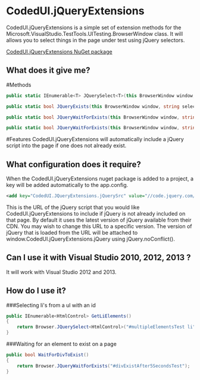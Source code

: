 CodedUI.jQueryExtensions
========================

CodedUI.jQueryExtensions is a simple set of extension methods for the Microsoft.VisualStudio.TestTools.UITesting.BrowserWindow class. It will allows you to select things in the page under test using jQuery selectors.

[CodedUI.jQueryExtensions NuGet package](https://www.nuget.org/packages/CodedUI.jQueryExtensions/)

What does it give me?
---------------------

#Methods

```csharp
public static IEnumerable<T> JQuerySelect<T>(this BrowserWindow window, string selector)
```

```csharp
public static bool JQueryExists(this BrowserWindow window, string selector)
```

```csharp
public static bool JQueryWaitForExists(this BrowserWindow window, string selector)
```

```csharp
public static bool JQueryWaitForExists(this BrowserWindow window, string selector, int timeoutMilliSeconds)
```

#Features
CodedUI.jQueryExtensions will automatically include a jQuery script into the page if one does not already exist.

What configuration does it require?
-----------------------------------

When the CodedUI.jQueryExtensions nuget package is added to a project, a <appSetting> key will be added automatically to the app.config.

```xml
<add key="CodedUI.JQueryExtensions.jQuerySrc" value="//code.jquery.com/jquery-latest.min.js" />
```

This is the URL of the jQuery script that you would like CodedUI.jQueryExtensions to include if jQuery is not already included on that page. By default it uses the latest version of jQuery available from their CDN. You may wish to change this URL to a specific version. The version of jQuery that is loaded from the URL will be attached to window.CodedUI.jQueryExtensions.jQuery using jQuery.noConflict().


Can I use it with Visual Studio 2010, 2012, 2013 ?
----------------------------------------------

It will work with Visual Studio 2012 and 2013. 

How do I use it?
----------------

###Selecting li's from a ul with an id
```csharp
public IEnumerable<HtmlControl> GetLiElements()
{
	return Browser.JQuerySelect<HtmlControl>("#multipleElementsTest li");
}
```

###Waiting for an element to exist on a page
```csharp
public bool WaitForDivToExist()
{
	return Browser.JQueryWaitForExists("#divExistAfter5SecondsTest");
}
```

